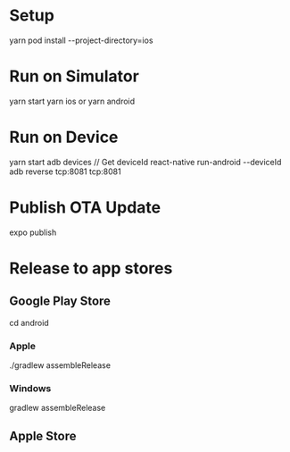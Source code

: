 # Setup
yarn
pod install --project-directory=ios
# Run on Simulator
yarn start
yarn ios
or 
yarn android

# Run on Device
yarn start
adb devices // Get deviceId
react-native run-android --deviceId <deviceId>
adb reverse tcp:8081 tcp:8081
# Publish OTA Update
expo publish

# Release to app stores
## Google Play Store
cd android
### Apple
./gradlew assembleRelease 
### Windows
gradlew assembleRelease 

## Apple Store